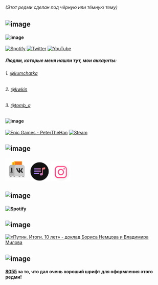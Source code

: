###### (Этот редми сделан под чёрную или тёмную тему)

## ![image](https://user-images.githubusercontent.com/80100455/125430939-ebe765bd-ab9c-4ec7-bb64-842ce49034cc.png)
#### ![image](https://user-images.githubusercontent.com/80100455/125431892-27ff7000-551c-4d06-9703-c665361df5f1.png)
<p align="left">
  <a href="https://open.spotify.com/user/frzo48r5rx3wx03vi1j0viy5k"><img alt="Spotify" title="Spotify" height="32" width="32" src="https://raw.githubusercontent.com/peterthehan/peterthehan/master/assets/spotify.svg"></a>
  <a href="https://twitter.com/dina_idi_nahui"><img alt="Twitter" title="Twitter" height="32" width="32" src="https://raw.githubusercontent.com/peterthehan/peterthehan/master/assets/twitter.svg"></a>
  <a href="https://www.youtube.com/channel/UCOT2dstoaF2vYg1WfvDakwg"><img alt="YouTube" title="YouTube" height="32" width="32" src="https://raw.githubusercontent.com/peterthehan/peterthehan/master/assets/youtube.svg"></a>
</p>

##### Людям, которые меня нашли тут, мои аккаунты:
###### 1. <a href="https://t.me/kumchatka">@kumchatka</a>
###### 2. <a href="https://t.me/kwkin">@kwkin</a>
###### 3. <a href="https://t.me/tomb_a">@tomb_a</a>

#### ![image](https://user-images.githubusercontent.com/80100455/125431914-d78f3037-5115-4c8b-93ca-e684d8022c81.png)
<p align="left">
  <a href="#"><img alt="Epic Games - PeterTheHan" title="NavernoeDa" height="32" width="32" src="https://raw.githubusercontent.com/peterthehan/peterthehan/master/assets/epicgames.svg"></a>
  <a href="https://steamcommunity.com/id/Navernoe_Da"><img alt="Steam" title="Steam" height="32" width="32" src="https://raw.githubusercontent.com/peterthehan/peterthehan/master/assets/steam.svg"></a>
</p>

## ![image](https://user-images.githubusercontent.com/80100455/125431351-e9cdcc4e-e808-4138-973c-03fccc8fde46.png)

<p align='left'>
    <a href=https://www.t.me/Vtosters><img alt='Telegram' title='Ахуеный мод на ВК' height='72' width='72' 
src="vtosters.jpg"></a>
  <a href=https://www.t.me/vkxci><img alt='Telegram' title='Ахуеный мод на ВК, а именно музыка' height='62' width='62' 
src="vkx.png"></a>
  <a href=https://t.me/instander><img alt='Telegram' title='Ахуеный мод на Инстаграм' height='62' width='62' 
src="instander.png"></a>
</p>

## ![image](https://user-images.githubusercontent.com/80100455/125431427-8f8d9c0a-3c06-4dc4-b848-0b5c0d3c5bca.png)
#### ![Spotify](https://a-beryl.vercel.app//api/spotify)

## ![image](https://user-images.githubusercontent.com/80100455/125431521-15604aed-e599-47ef-b7fb-3647869403af.png)
<a href="https://natribu.org" class="local-link"><img loading="lazy" src="https://www.putin-itogi.ru/b/290x70.jpg" width="290" height="70" border="0" alt="«Путин. Итоги. 10 лет» - доклад Бориса Немцова и Владимира Милова" /></a>

## ![image](https://user-images.githubusercontent.com/80100455/125432249-ab588f84-3bbe-4c5a-9e1f-ecd098722dbc.png)
#### <a href="https://t.me/the8055u">8055</a> за то, что дал очень хороший шрифт для оформления этого редми!

